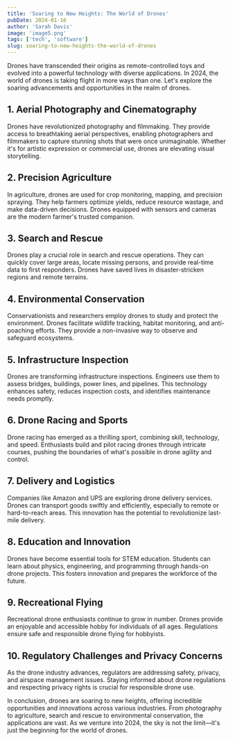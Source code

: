 ```yaml
---
title: 'Soaring to New Heights: The World of Drones'
pubDate: 2024-01-16
author: 'Sarah Davis'
image: 'image5.png'
tags: ['tech', 'software']
slug: soaring-to-new-heights-the-world-of-drones
---
```


Drones have transcended their origins as remote-controlled toys and evolved into a powerful technology with diverse applications. In 2024, the world of drones is taking flight in more ways than one. Let's explore the soaring advancements and opportunities in the realm of drones.

## **1. Aerial Photography and Cinematography**

Drones have revolutionized photography and filmmaking. They provide access to breathtaking aerial perspectives, enabling photographers and filmmakers to capture stunning shots that were once unimaginable. Whether it's for artistic expression or commercial use, drones are elevating visual storytelling.

## **2. Precision Agriculture**

In agriculture, drones are used for crop monitoring, mapping, and precision spraying. They help farmers optimize yields, reduce resource wastage, and make data-driven decisions. Drones equipped with sensors and cameras are the modern farmer's trusted companion.

## **3. Search and Rescue**

Drones play a crucial role in search and rescue operations. They can quickly cover large areas, locate missing persons, and provide real-time data to first responders. Drones have saved lives in disaster-stricken regions and remote terrains.

## **4. Environmental Conservation**

Conservationists and researchers employ drones to study and protect the environment. Drones facilitate wildlife tracking, habitat monitoring, and anti-poaching efforts. They provide a non-invasive way to observe and safeguard ecosystems.

## **5. Infrastructure Inspection**

Drones are transforming infrastructure inspections. Engineers use them to assess bridges, buildings, power lines, and pipelines. This technology enhances safety, reduces inspection costs, and identifies maintenance needs promptly.

## **6. Drone Racing and Sports**

Drone racing has emerged as a thrilling sport, combining skill, technology, and speed. Enthusiasts build and pilot racing drones through intricate courses, pushing the boundaries of what's possible in drone agility and control.

## **7. Delivery and Logistics**

Companies like Amazon and UPS are exploring drone delivery services. Drones can transport goods swiftly and efficiently, especially to remote or hard-to-reach areas. This innovation has the potential to revolutionize last-mile delivery.

## **8. Education and Innovation**

Drones have become essential tools for STEM education. Students can learn about physics, engineering, and programming through hands-on drone projects. This fosters innovation and prepares the workforce of the future.

## **9. Recreational Flying**

Recreational drone enthusiasts continue to grow in number. Drones provide an enjoyable and accessible hobby for individuals of all ages. Regulations ensure safe and responsible drone flying for hobbyists.

## **10. Regulatory Challenges and Privacy Concerns**

As the drone industry advances, regulators are addressing safety, privacy, and airspace management issues. Staying informed about drone regulations and respecting privacy rights is crucial for responsible drone use.

In conclusion, drones are soaring to new heights, offering incredible opportunities and innovations across various industries. From photography to agriculture, search and rescue to environmental conservation, the applications are vast. As we venture into 2024, the sky is not the limit—it's just the beginning for the world of drones.
